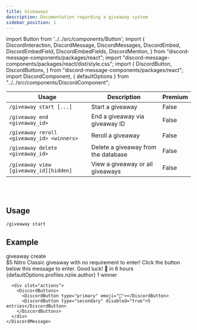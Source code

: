 ```yaml
---
title: Giveaways
description: Documentation regarding a giveaway system
sidebar_position: 1
---
```


import Button from '../../src/components/Button';
import {
  DiscordInteraction,
  DiscordMessage,
  DiscordMessages,
  DiscordEmbed,
  DiscordEmbedField,
  DiscordEmbedFields,
  DiscordMention,
} from "discord-message-components/packages/react";
import "discord-message-components/packages/react/dist/style.css";
import {
  DiscordButton,
  DiscordButtons,
} from "discord-message-components/packages/react";
import DiscordComponent, { defaultOptions } from "../../src/components/DiscordComponent";

|     Usage               |  Description   | Premium |
| ----------------------- | ----------- | ----------- |
| <code>/giveaway start [...]</code> | Start a giveaway       |   False        |
| <code>/giveaway end <giveaway_id></code>   | End a giveaway via giveaway ID        |     False        |
| <code>/giveaway reroll <giveaway_id> &lt;winners&gt; </code>   | Reroll a giveaway        |     False        |
| <code>/giveaway delete <giveaway_id></code>   | Delete a giveaway from the database        |     False        |
| <code>/giveaway view [giveaway_id]<a></a>[hidden]</code>   | View a giveaway or all giveaways        |     False        |
<br/><br/>

## Usage
```
/giveaway start
```

## Example
<DiscordComponent>
    <DiscordMessage author="BobCat" avatar="blue" bot>
       <div slot="interactions">
         <DiscordInteraction profile="bob" command>
           giveaway create
         </DiscordInteraction>
       </div>
       <DiscordEmbed
        embedTitle="$5 Nitro Classic"
        authorIcon="/img/logo.png"
        authorName="Server Manager Support"
        borderColor="#5865F2"
        footerIcon="/img/logo.png"
        >
        $5 Nitro Classic giveaway with no requirement to enter! Click the button below this message to enter. Good luck! 🎉            
            <DiscordEmbedFields slot="fields" inline="true">
                <DiscordEmbedField fieldTitle="Ends">
                <span className="timestamp">in 6 hours</span>
                </DiscordEmbedField>
                <DiscordEmbedField fieldTitle="Host">
                  <DiscordMention highlight={true}>{defaultOptions.profiles.nziie.author}</DiscordMention>
                </DiscordEmbedField>
            </DiscordEmbedFields>
            <span slot="footer">1 winner</span>
        </DiscordEmbed>
      
      <div slot="actions">
        <DiscordButtons>
          <DiscordButton type="primary" emoji="🎉"></DiscordButton>
          <DiscordButton type="secondary" disabled="true">5 entries</DiscordButton>
        </DiscordButtons>
      </div>
    </DiscordMessage>
</DiscordComponent>
